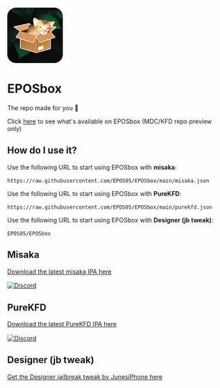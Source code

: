 ![Icon](https://raw.githubusercontent.com/EPOS05/EPOSbox/main/Assets/Icons/leafEPOSbox_github.png)
# EPOSbox
The repo made for you 🍃

Click [here](https://lrdsnow.github.io/lrdsnow/purekfd/pkgviewer.html?repourl=https://raw.githubusercontent.com/EPOS05/EPOSbox/main/misaka.json) to see what's available on EPOSbox (MDC/KFD repo preview only)

## How do I use it?
Use the following URL to start using EPOSbox with **misaka**:

```
https://raw.githubusercontent.com/EPOS05/EPOSbox/main/misaka.json
```

Use the following URL to start using EPOSbox with **PureKFD**:

```
https://raw.githubusercontent.com/EPOS05/EPOSbox/main/purekfd.json
```

Use the following URL to start using EPOSbox with **Designer (jb tweak)**:

```
EPOS05/EPOSbox
```

## Misaka
[Download the latest misaka IPA here](https://github.com/straight-tamago/misaka/releases/latest)

<a href='https://discord.gg/KSExeZVAGX'><img align='center' alt='Discord' src='https://img.shields.io/discord/1156843198799421490?color=36309d&label=DISCORD&logo=discord&logoColor=white&style=for-the-badge'></a>

## PureKFD
[Download the latest PureKFD IPA here](https://github.com/Lrdsnow/PureKFD/releases/latest)

<a href='https://discord.gg/hEua3xmgCp'><img align='center' alt='Discord' src='https://img.shields.io/discord/1140456506119176224?color=36309d&label=DISCORD&logo=discord&logoColor=white&style=for-the-badge'></a>

## Designer (jb tweak)
[Get the Designer jailbreak tweak by JunesiPhone here](https://www.patreon.com/junesiphone/shop/designer-tweak-564)
